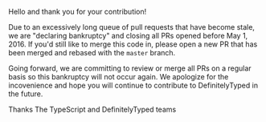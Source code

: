 Hello and thank you for your contribution!

Due to an excessively long queue of pull requests that have become stale, we are "declaring bankruptcy" and closing all PRs opened before May 1, 2016. If you'd still like to merge this code in, please open a new PR that has been merged and rebased with the `master` branch.

Going forward, we are committing to review or merge all PRs on a regular basis so this bankruptcy will not occur again. We apologize for the incovenience and hope you will continue to contribute to DefinitelyTyped in the future.

Thanks
The TypeScript and DefinitelyTyped teams
